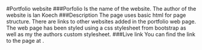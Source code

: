 #Portfolio website
###Porfolio
Is the name of the website.
The author of the website is Ian Koech
###Description
The page uses basic html for page structure. There are links to other websites added in the portfolio web page. The web page has been styled using a css stylesheet from bootstrap as well as my the authors custom stylesheet.
###Live link
You can find the link to the page at []().
